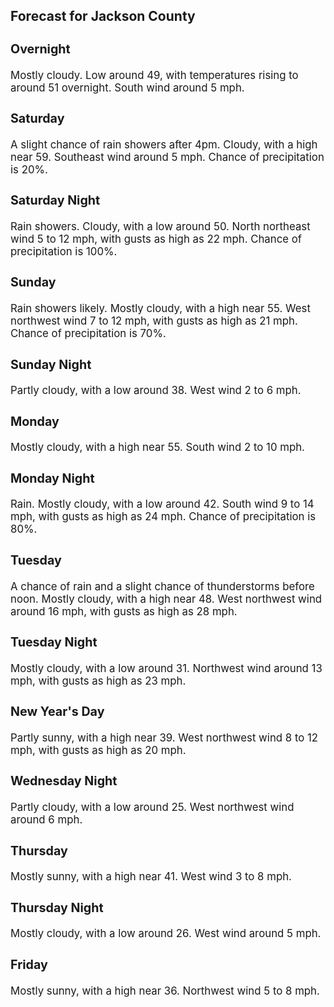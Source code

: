 <div>
   <h2>Forecast for Jackson County</h2>
   <p>
      <div style="font-size:120%">
         <h3>Overnight</h3>Mostly cloudy. Low around 49, with temperatures rising to around 51 overnight. South wind around 5 mph.<br></div>
   </p>
   <p>
      <div style="font-size:120%">
         <h3>Saturday</h3>A slight chance of rain showers after 4pm. Cloudy, with a high near 59. Southeast wind around 5 mph. Chance of precipitation
         is 20%.<br></div>
   </p>
   <p>
      <div style="font-size:120%">
         <h3>Saturday Night</h3>Rain showers. Cloudy, with a low around 50. North northeast wind 5 to 12 mph, with gusts as high as 22 mph. Chance of precipitation
         is 100%.<br></div>
   </p>
   <p>
      <div style="font-size:120%">
         <h3>Sunday</h3>Rain showers likely. Mostly cloudy, with a high near 55. West northwest wind 7 to 12 mph, with gusts as high as 21 mph. Chance
         of precipitation is 70%.<br></div>
   </p>
   <p>
      <div style="font-size:120%">
         <h3>Sunday Night</h3>Partly cloudy, with a low around 38. West wind 2 to 6 mph.<br></div>
   </p>
   <p>
      <div style="font-size:120%">
         <h3>Monday</h3>Mostly cloudy, with a high near 55. South wind 2 to 10 mph.<br></div>
   </p>
   <p>
      <div style="font-size:120%">
         <h3>Monday Night</h3>Rain. Mostly cloudy, with a low around 42. South wind 9 to 14 mph, with gusts as high as 24 mph. Chance of precipitation is
         80%.<br></div>
   </p>
   <p>
      <div style="font-size:120%">
         <h3>Tuesday</h3>A chance of rain and a slight chance of thunderstorms before noon. Mostly cloudy, with a high near 48. West northwest wind
         around 16 mph, with gusts as high as 28 mph.<br></div>
   </p>
   <p>
      <div style="font-size:120%">
         <h3>Tuesday Night</h3>Mostly cloudy, with a low around 31. Northwest wind around 13 mph, with gusts as high as 23 mph.<br></div>
   </p>
   <p>
      <div style="font-size:120%">
         <h3>New Year's Day</h3>Partly sunny, with a high near 39. West northwest wind 8 to 12 mph, with gusts as high as 20 mph.<br></div>
   </p>
   <p>
      <div style="font-size:120%">
         <h3>Wednesday Night</h3>Partly cloudy, with a low around 25. West northwest wind around 6 mph.<br></div>
   </p>
   <p>
      <div style="font-size:120%">
         <h3>Thursday</h3>Mostly sunny, with a high near 41. West wind 3 to 8 mph.<br></div>
   </p>
   <p>
      <div style="font-size:120%">
         <h3>Thursday Night</h3>Mostly cloudy, with a low around 26. West wind around 5 mph.<br></div>
   </p>
   <p>
      <div style="font-size:120%">
         <h3>Friday</h3>Mostly sunny, with a high near 36. Northwest wind 5 to 8 mph.<br></div>
   </p>
</div>